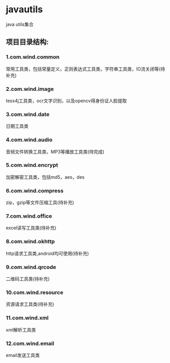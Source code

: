 # javautils
java utils集合

## 项目目录结构:
### 1.com.wind.common
常用工具类，包括常量定义，正则表达式工具类，字符串工具类，IO流关闭等(待补充)
### 2.com.wind.image
tess4j工具类，ocr文字识别，以及opencv得身份证人脸提取
### 3.com.wind.date
日期工具类
### 4.com.wind.audio
音频文件转换工具类，MP3等播放工具类(待完成)
### 5.com.wind.encrypt
加密解密工具类，包括md5，aes，des
### 6.com.wind.compress
zip，gzip等文件压缩工具(待补充)
### 7.com.wind.office
excel读写工具类(待补充)
### 8.com.wind.okhttp
http请求工具类,android均可使用(待补充)
### 9.com.wind.qrcode
二维码工具类(待补充)
### 10.com.wind.resource
资源请求工具类(待补充)
### 11.com.wind.xml
xml解析工具类
### 12.com.wind.email
email发送工具类


